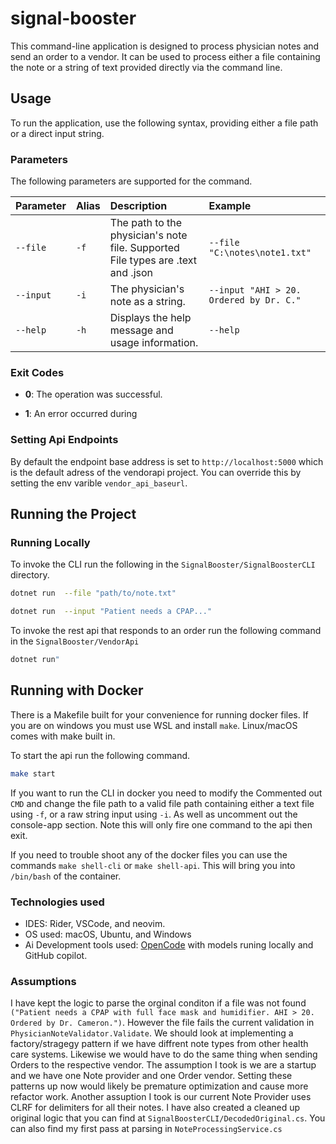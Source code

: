 # signal-booster

This command-line application is designed to process physician notes and send an order to a vendor. It can be used to process either a file containing the note or a string of text provided directly via the command line.

## Usage

To run the application, use the following syntax, providing either a file path or a direct input string.

### Parameters

The following parameters are supported for the command.

| Parameter | Alias | Description | Example |
| :--- | :--- | :--- | :--- |
| `--file` | `-f` | The path to the physician's note file. Supported File types are .text and .json | `--file "C:\notes\note1.txt"` |
| `--input` | `-i` | The physician's note as a string. | `--input "AHI > 20. Ordered by Dr. C."` |
| `--help` | `-h` | Displays the help message and usage information. | `--help` |

### Exit Codes

* **0**: The operation was successful.

* **1**: An error occurred during

### Setting Api Endpoints

By default the endpoint base address is set to `http://localhost:5000` which is the default adress of the vendorapi project.  You can override this by setting the env varible `vendor_api_baseurl`.

## Running the Project

### Running Locally

To invoke the CLI run the following in the `SignalBooster/SignalBoosterCLI` directory.

```bash
dotnet run  --file "path/to/note.txt"
```

```bash
dotnet run  --input "Patient needs a CPAP..."
```

To invoke the rest api that responds to an order run the following command in the `SignalBooster/VendorApi`

```bash
dotnet run"
```

## Running with Docker

There is a Makefile built for your convenience for running docker files.  If you are on windows you must use WSL and install `make`. Linux/macOS comes with make built in.

To start the api run the following command.

```bash
make start
```

If you want to run the CLI in docker you need to modify the Commented out `CMD` and change the file path to a valid file path containing either a text file using `-f`, or a raw string input using `-i`.  As well as uncomment out the console-app section.  Note this will only fire one command to the api then exit.

If you need to trouble shoot any of the docker files you can use the commands `make shell-cli` or `make shell-api`.  This will bring you into `/bin/bash` of the container.  

### Technologies used

* IDES: Rider, VSCode, and neovim.
* OS used: macOS, Ubuntu, and Windows
* Ai Development tools used: [OpenCode](https://opencode.ai/) with models runing locally and GitHub copilot.

### Assumptions

I have kept the logic to parse the orginal conditon if a file was not found `("Patient needs a CPAP with full face mask and humidifier. AHI > 20. Ordered by Dr. Cameron.")`.  However the file fails the current validation in `PhysicianNoteValidator.Validate`.  We should look at implementing a factory/stragegy pattern if we have diffrent note types from other health care systems.  Likewise we would have to do the same thing when sending Orders to the respective vendor.  The assumption I took is we are a startup and we have one Note provider and one Order vendor.  Setting these patterns up now would likely be premature optimization and cause more refactor work.  Another assuption I took is our current Note Provider uses CLRF for delimiters for all their notes.  I have also created a cleaned up original logic that you can find at `SignalBoosterCLI/DecodedOriginal.cs`.  You can also find my first pass at parsing in `NoteProcessingService.cs`